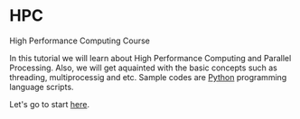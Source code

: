 # HPC
High Performance Computing Course

In this tutorial we will learn about High Performance Computing and Parallel Processing. Also, we will get aquainted with the basic concepts such as threading, multiprocessig and etc. Sample codes are [Python](https://www.python.org/) programming language scripts.

Let's go to start [here](https://github.com/telecomp/HPC/wiki).
